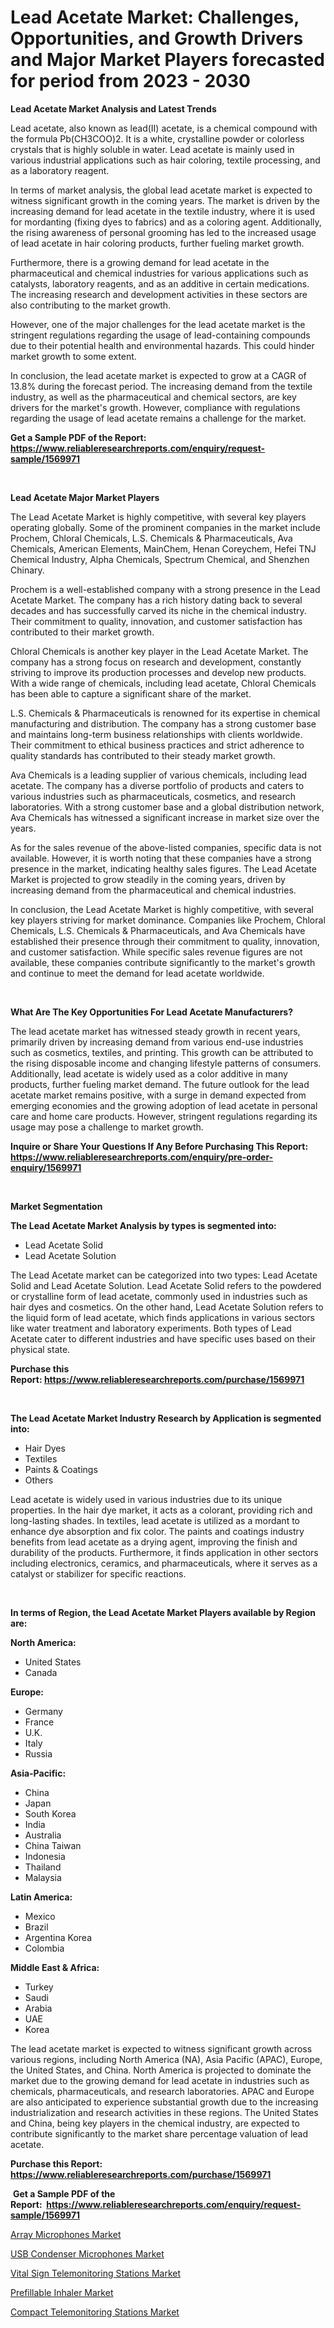 <p><h1>Lead Acetate Market: Challenges, Opportunities, and Growth Drivers and Major Market Players forecasted for period from 2023 - 2030</h1></p><p><strong>Lead Acetate Market Analysis and Latest Trends</strong></p>
<p><p>Lead acetate, also known as lead(II) acetate, is a chemical compound with the formula Pb(CH3COO)2. It is a white, crystalline powder or colorless crystals that is highly soluble in water. Lead acetate is mainly used in various industrial applications such as hair coloring, textile processing, and as a laboratory reagent.</p><p>In terms of market analysis, the global lead acetate market is expected to witness significant growth in the coming years. The market is driven by the increasing demand for lead acetate in the textile industry, where it is used for mordanting (fixing dyes to fabrics) and as a coloring agent. Additionally, the rising awareness of personal grooming has led to the increased usage of lead acetate in hair coloring products, further fueling market growth.</p><p>Furthermore, there is a growing demand for lead acetate in the pharmaceutical and chemical industries for various applications such as catalysts, laboratory reagents, and as an additive in certain medications. The increasing research and development activities in these sectors are also contributing to the market growth.</p><p>However, one of the major challenges for the lead acetate market is the stringent regulations regarding the usage of lead-containing compounds due to their potential health and environmental hazards. This could hinder market growth to some extent.</p><p>In conclusion, the lead acetate market is expected to grow at a CAGR of 13.8% during the forecast period. The increasing demand from the textile industry, as well as the pharmaceutical and chemical sectors, are key drivers for the market's growth. However, compliance with regulations regarding the usage of lead acetate remains a challenge for the market.</p></p>
<p><strong>Get a Sample PDF of the Report:&nbsp; <a href="https://www.reliableresearchreports.com/enquiry/request-sample/1569971">https://www.reliableresearchreports.com/enquiry/request-sample/1569971</a></strong></p>
<p>&nbsp;</p>
<p><strong>Lead Acetate Major Market Players</strong></p>
<p><p>The Lead Acetate Market is highly competitive, with several key players operating globally. Some of the prominent companies in the market include Prochem, Chloral Chemicals, L.S. Chemicals & Pharmaceuticals, Ava Chemicals, American Elements, MainChem, Henan Coreychem, Hefei TNJ Chemical Industry, Alpha Chemicals, Spectrum Chemical, and Shenzhen Chinary.</p><p>Prochem is a well-established company with a strong presence in the Lead Acetate Market. The company has a rich history dating back to several decades and has successfully carved its niche in the chemical industry. Their commitment to quality, innovation, and customer satisfaction has contributed to their market growth.</p><p>Chloral Chemicals is another key player in the Lead Acetate Market. The company has a strong focus on research and development, constantly striving to improve its production processes and develop new products. With a wide range of chemicals, including lead acetate, Chloral Chemicals has been able to capture a significant share of the market.</p><p>L.S. Chemicals & Pharmaceuticals is renowned for its expertise in chemical manufacturing and distribution. The company has a strong customer base and maintains long-term business relationships with clients worldwide. Their commitment to ethical business practices and strict adherence to quality standards has contributed to their steady market growth.</p><p>Ava Chemicals is a leading supplier of various chemicals, including lead acetate. The company has a diverse portfolio of products and caters to various industries such as pharmaceuticals, cosmetics, and research laboratories. With a strong customer base and a global distribution network, Ava Chemicals has witnessed a significant increase in market size over the years.</p><p>As for the sales revenue of the above-listed companies, specific data is not available. However, it is worth noting that these companies have a strong presence in the market, indicating healthy sales figures. The Lead Acetate Market is projected to grow steadily in the coming years, driven by increasing demand from the pharmaceutical and chemical industries.</p><p>In conclusion, the Lead Acetate Market is highly competitive, with several key players striving for market dominance. Companies like Prochem, Chloral Chemicals, L.S. Chemicals & Pharmaceuticals, and Ava Chemicals have established their presence through their commitment to quality, innovation, and customer satisfaction. While specific sales revenue figures are not available, these companies contribute significantly to the market's growth and continue to meet the demand for lead acetate worldwide.</p></p>
<p>&nbsp;</p>
<p><strong>What Are The Key Opportunities For Lead Acetate Manufacturers?</strong></p>
<p><p>The lead acetate market has witnessed steady growth in recent years, primarily driven by increasing demand from various end-use industries such as cosmetics, textiles, and printing. This growth can be attributed to the rising disposable income and changing lifestyle patterns of consumers. Additionally, lead acetate is widely used as a color additive in many products, further fueling market demand. The future outlook for the lead acetate market remains positive, with a surge in demand expected from emerging economies and the growing adoption of lead acetate in personal care and home care products. However, stringent regulations regarding its usage may pose a challenge to market growth.</p></p>
<p><strong>Inquire or Share Your Questions If Any Before Purchasing This Report: <a href="https://www.reliableresearchreports.com/enquiry/pre-order-enquiry/1569971">https://www.reliableresearchreports.com/enquiry/pre-order-enquiry/1569971</a></strong></p>
<p>&nbsp;</p>
<p><strong>Market Segmentation</strong></p>
<p><strong>The Lead Acetate Market Analysis by types is segmented into:</strong></p>
<p><ul><li>Lead Acetate Solid</li><li>Lead Acetate Solution</li></ul></p>
<p><p>The Lead Acetate market can be categorized into two types: Lead Acetate Solid and Lead Acetate Solution. Lead Acetate Solid refers to the powdered or crystalline form of lead acetate, commonly used in industries such as hair dyes and cosmetics. On the other hand, Lead Acetate Solution refers to the liquid form of lead acetate, which finds applications in various sectors like water treatment and laboratory experiments. Both types of Lead Acetate cater to different industries and have specific uses based on their physical state.</p></p>
<p><strong>Purchase this Report:&nbsp;<a href="https://www.reliableresearchreports.com/purchase/1569971">https://www.reliableresearchreports.com/purchase/1569971</a></strong></p>
<p>&nbsp;</p>
<p><strong>The Lead Acetate Market Industry Research by Application is segmented into:</strong></p>
<p><ul><li>Hair Dyes</li><li>Textiles</li><li>Paints & Coatings</li><li>Others</li></ul></p>
<p><p>Lead acetate is widely used in various industries due to its unique properties. In the hair dye market, it acts as a colorant, providing rich and long-lasting shades. In textiles, lead acetate is utilized as a mordant to enhance dye absorption and fix color. The paints and coatings industry benefits from lead acetate as a drying agent, improving the finish and durability of the products. Furthermore, it finds application in other sectors including electronics, ceramics, and pharmaceuticals, where it serves as a catalyst or stabilizer for specific reactions.</p></p>
<p>&nbsp;</p>
<p><strong>In terms of Region, the Lead Acetate Market Players available by Region are:</strong></p>
<p>
    <p> <strong> North America: </strong>
        <ul>
            <li>United States</li>
            <li>Canada</li>
        </ul>
        </p> 
    <p> <strong> Europe: </strong>
        <ul>
            <li>Germany</li>
            <li>France</li>
            <li>U.K.</li>
            <li>Italy</li>
            <li>Russia</li>
        </ul>
        </p> 
    <p> <strong> Asia-Pacific: </strong>
        <ul>
            <li>China</li>
            <li>Japan</li>
            <li>South Korea</li>
            <li>India</li>
            <li>Australia</li>
            <li>China Taiwan</li>
            <li>Indonesia</li>
            <li>Thailand</li>
            <li>Malaysia</li>
        </ul>
        </p> 
    <p> <strong> Latin America: </strong>
        <ul>
            <li>Mexico</li>
            <li>Brazil</li>
            <li>Argentina Korea</li>
            <li>Colombia</li>
        </ul>
        </p> 
    <p> <strong> Middle East & Africa: </strong>
        <ul>
            <li>Turkey</li>
            <li>Saudi</li>
            <li>Arabia</li>
            <li>UAE</li>
            <li>Korea</li>
        </ul>
    </p>
    </p>
<p><p>The lead acetate market is expected to witness significant growth across various regions, including North America (NA), Asia Pacific (APAC), Europe, the United States, and China. North America is projected to dominate the market due to the growing demand for lead acetate in industries such as chemicals, pharmaceuticals, and research laboratories. APAC and Europe are also anticipated to experience substantial growth due to the increasing industrialization and research activities in these regions. The United States and China, being key players in the chemical industry, are expected to contribute significantly to the market share percentage valuation of lead acetate.</p></p>
<p><strong>Purchase this Report: <a href="https://www.reliableresearchreports.com/purchase/1569971">https://www.reliableresearchreports.com/purchase/1569971</a></strong></p>
<p>&nbsp;<strong>Get a Sample PDF of the Report:&nbsp;&nbsp;<a href="https://www.reliableresearchreports.com/enquiry/request-sample/1569971">https://www.reliableresearchreports.com/enquiry/request-sample/1569971</a></strong></p>
<p><strong></strong></p>
<p><p><a href="https://www.linkedin.com/pulse/array-microphones-market-research-report-unlocks-analysis/">Array Microphones Market</a></p><p><a href="https://www.linkedin.com/pulse/decoding-usb-condenser-microphones-market-deep-dive-latest/">USB Condenser Microphones Market</a></p><p><a href="https://medium.com/@mayrussel1912/vital-sign-telemonitoring-stations-market-report-reveals-the-latest-trends-and-growth-opportunities-d73137347466">Vital Sign Telemonitoring Stations Market</a></p><p><a href="https://www.linkedin.com/pulse/prefillable-inhaler-market-size-growth-forecast-from-2023-/">Prefillable Inhaler Market</a></p><p><a href="https://medium.com/@fredyconn/compact-telemonitoring-stations-market-insight-market-trends-growth-forecasted-from-2023-to-2030-5af3fcad3a0d">Compact Telemonitoring Stations Market</a></p></p>